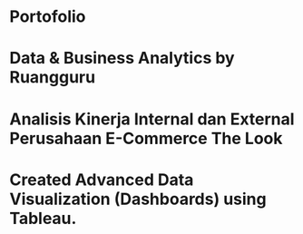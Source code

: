 # Portofolio
# Data & Business Analytics by Ruangguru

# Analisis Kinerja Internal dan External Perusahaan E-Commerce The Look 
# Created Advanced Data Visualization (Dashboards) using Tableau.
